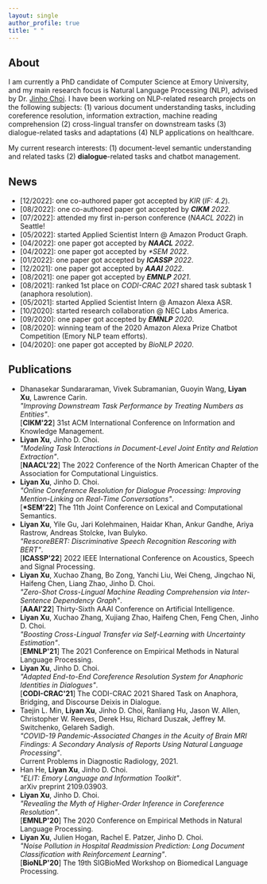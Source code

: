 ```yaml
---
layout: single
author_profile: true
title: " "
---
```


## About

I am currently a PhD candidate of Computer Science at Emory University, and my main research focus is Natural Language
Processing (NLP), advised by Dr. [Jinho Choi](https://www.emorynlp.org/faculty/jinho-choi). I have been working on NLP-related research projects on the following subjects: (1) various document understanding tasks, including coreference
resolution, information extraction, machine reading comprehension (2) cross-lingual transfer on downstream tasks (3) dialogue-related tasks and adaptations (4) NLP applications on healthcare.

My current research interests: (1) document-level semantic understanding and related tasks (2) **dialogue**-related tasks and chatbot management.

## News

* \[12/2022\]: one co-authored paper got accepted by *KIR* (*IF: 4.2*).
* \[08/2022\]: one co-authored paper got accepted by ***CIKM** 2022*.
* \[07/2022\]: attended my first in-person conference (*NAACL 2022*) in Seattle!
* \[05/2022\]: started Applied Scientist Intern @ Amazon Product Graph.
* \[04/2022\]: one paper got accepted by ***NAACL** 2022*.
* \[04/2022\]: one paper got accepted by *\*SEM 2022*.
* \[01/2022\]: one paper got accepted by ***ICASSP** 2022*.
* \[12/2021\]: one paper got accepted by ***AAAI** 2022*.
* \[08/2021\]: one paper got accepted by ***EMNLP** 2021*.
* \[08/2021\]: ranked 1st place on *CODI-CRAC 2021* shared task subtask 1 (anaphora resolution).
* \[05/2021\]: started Applied Scientist Intern @ Amazon Alexa ASR.
* \[10/2020\]: started research collaboration @ NEC Labs America.
* \[09/2020\]: one paper got accepted by ***EMNLP** 2020*.
* \[08/2020\]: winning team of the 2020 Amazon Alexa Prize Chatbot Competition (Emory NLP team efforts).
* \[04/2020\]: one paper got accepted by *BioNLP 2020*.

## Publications

* Dhanasekar Sundararaman, Vivek Subramanian, Guoyin Wang, **Liyan Xu**, Lawrence Carin.  
*"Improving Downstream Task Performance by Treating Numbers as Entities"*.  
\[**CIKM'22**\] 31st ACM International Conference on Information and Knowledge Management.
* **Liyan Xu**, Jinho D. Choi.  
*"Modeling Task Interactions in Document-Level Joint Entity and Relation Extraction"*.  
\[**NAACL'22**\] The 2022 Conference of the North American Chapter of the Association for Computational Linguistics.
* **Liyan Xu**, Jinho D. Choi.  
*"Online Coreference Resolution for Dialogue Processing: Improving Mention-Linking on Real-Time Conversations"*.  
\[**\*SEM'22**\] The 11th Joint Conference on Lexical and Computational Semantics.
* **Liyan Xu**, Yile Gu, Jari Kolehmainen, Haidar Khan, Ankur Gandhe, Ariya Rastrow, Andreas Stolcke, Ivan Bulyko.  
*"RescoreBERT: Discriminative Speech Recognition Rescoring with BERT"*.  
\[**ICASSP'22**\] 2022 IEEE International Conference on Acoustics, Speech and Signal Processing.
* **Liyan Xu**, Xuchao Zhang, Bo Zong, Yanchi Liu, Wei Cheng, Jingchao Ni, Haifeng Chen, Liang Zhao, Jinho D. Choi.  
*"Zero-Shot Cross-Lingual Machine Reading Comprehension via Inter-Sentence Dependency Graph"*.  
\[**AAAI'22**\] Thirty-Sixth AAAI Conference on Artificial Intelligence.
* **Liyan Xu**, Xuchao Zhang, Xujiang Zhao, Haifeng Chen, Feng Chen, Jinho D. Choi.  
*"Boosting Cross-Lingual Transfer via Self-Learning with Uncertainty Estimation"*.  
\[**EMNLP'21**\] The 2021 Conference on Empirical Methods in Natural Language Processing.
* **Liyan Xu**, Jinho D. Choi.  
*"Adapted End-to-End Coreference Resolution System for Anaphoric Identities in Dialogues"*.  
\[**CODI-CRAC'21**\] The CODI-CRAC 2021 Shared Task on Anaphora, Bridging, and Discourse Deixis in Dialogue.
* Taejin L. Min, **Liyan Xu**, Jinho D. Choi, Ranliang Hu, Jason W. Allen, Christopher W. Reeves, Derek Hsu, Richard Duszak,
  Jeffrey M. Switchenko, Gelareh Sadigh.  
*"COVID-19 Pandemic-Associated Changes in the Acuity of Brain MRI Findings: A Secondary Analysis of Reports Using Natural Language Processing"*.  
Current Problems in Diagnostic Radiology, 2021.
* Han He, **Liyan Xu**, Jinho D. Choi.  
*"ELIT: Emory Language and Information Toolkit"*.  
arXiv preprint 2109.03903.
* **Liyan Xu**, Jinho D. Choi.  
*"Revealing the Myth of Higher-Order Inference in Coreference Resolution"*.  
\[**EMNLP'20**\] The 2020 Conference on Empirical Methods in Natural Language Processing.
* **Liyan Xu**, Julien Hogan, Rachel E. Patzer, Jinho D. Choi.  
*"Noise Pollution in Hospital Readmission Prediction: Long Document Classification with Reinforcement Learning"*.  
\[**BioNLP'20**\] The 19th SIGBioMed Workshop on Biomedical Language Processing.
